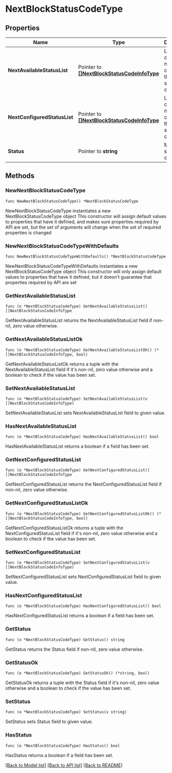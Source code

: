 # NextBlockStatusCodeType

## Properties

Name | Type | Description | Notes
------------ | ------------- | ------------- | -------------
**NextAvailableStatusList** | Pointer to [**[]NextBlockStatusCodeInfoType**](NextBlockStatusCodeInfoType.md) | List of all configured next status codes for the main status code. | [optional] 
**NextConfiguredStatusList** | Pointer to [**[]NextBlockStatusCodeInfoType**](NextBlockStatusCodeInfoType.md) | List of all configured next status codes for the main status code. | [optional] 
**Status** | Pointer to **string** | Main block status code. | [optional] 

## Methods

### NewNextBlockStatusCodeType

`func NewNextBlockStatusCodeType() *NextBlockStatusCodeType`

NewNextBlockStatusCodeType instantiates a new NextBlockStatusCodeType object
This constructor will assign default values to properties that have it defined,
and makes sure properties required by API are set, but the set of arguments
will change when the set of required properties is changed

### NewNextBlockStatusCodeTypeWithDefaults

`func NewNextBlockStatusCodeTypeWithDefaults() *NextBlockStatusCodeType`

NewNextBlockStatusCodeTypeWithDefaults instantiates a new NextBlockStatusCodeType object
This constructor will only assign default values to properties that have it defined,
but it doesn't guarantee that properties required by API are set

### GetNextAvailableStatusList

`func (o *NextBlockStatusCodeType) GetNextAvailableStatusList() []NextBlockStatusCodeInfoType`

GetNextAvailableStatusList returns the NextAvailableStatusList field if non-nil, zero value otherwise.

### GetNextAvailableStatusListOk

`func (o *NextBlockStatusCodeType) GetNextAvailableStatusListOk() (*[]NextBlockStatusCodeInfoType, bool)`

GetNextAvailableStatusListOk returns a tuple with the NextAvailableStatusList field if it's non-nil, zero value otherwise
and a boolean to check if the value has been set.

### SetNextAvailableStatusList

`func (o *NextBlockStatusCodeType) SetNextAvailableStatusList(v []NextBlockStatusCodeInfoType)`

SetNextAvailableStatusList sets NextAvailableStatusList field to given value.

### HasNextAvailableStatusList

`func (o *NextBlockStatusCodeType) HasNextAvailableStatusList() bool`

HasNextAvailableStatusList returns a boolean if a field has been set.

### GetNextConfiguredStatusList

`func (o *NextBlockStatusCodeType) GetNextConfiguredStatusList() []NextBlockStatusCodeInfoType`

GetNextConfiguredStatusList returns the NextConfiguredStatusList field if non-nil, zero value otherwise.

### GetNextConfiguredStatusListOk

`func (o *NextBlockStatusCodeType) GetNextConfiguredStatusListOk() (*[]NextBlockStatusCodeInfoType, bool)`

GetNextConfiguredStatusListOk returns a tuple with the NextConfiguredStatusList field if it's non-nil, zero value otherwise
and a boolean to check if the value has been set.

### SetNextConfiguredStatusList

`func (o *NextBlockStatusCodeType) SetNextConfiguredStatusList(v []NextBlockStatusCodeInfoType)`

SetNextConfiguredStatusList sets NextConfiguredStatusList field to given value.

### HasNextConfiguredStatusList

`func (o *NextBlockStatusCodeType) HasNextConfiguredStatusList() bool`

HasNextConfiguredStatusList returns a boolean if a field has been set.

### GetStatus

`func (o *NextBlockStatusCodeType) GetStatus() string`

GetStatus returns the Status field if non-nil, zero value otherwise.

### GetStatusOk

`func (o *NextBlockStatusCodeType) GetStatusOk() (*string, bool)`

GetStatusOk returns a tuple with the Status field if it's non-nil, zero value otherwise
and a boolean to check if the value has been set.

### SetStatus

`func (o *NextBlockStatusCodeType) SetStatus(v string)`

SetStatus sets Status field to given value.

### HasStatus

`func (o *NextBlockStatusCodeType) HasStatus() bool`

HasStatus returns a boolean if a field has been set.


[[Back to Model list]](../README.md#documentation-for-models) [[Back to API list]](../README.md#documentation-for-api-endpoints) [[Back to README]](../README.md)


